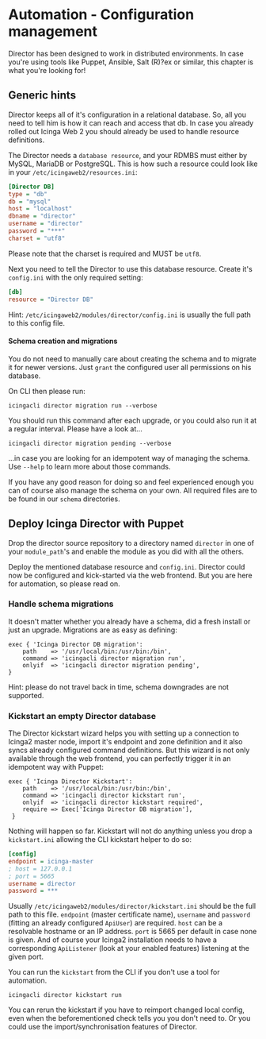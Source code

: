 Automation - Configuration management
=====================================

Director has been designed to work in distributed environments. In case
you're using tools like Puppet, Ansible, Salt (R)?ex or similar, this
chapter is what you're looking for!

Generic hints
-------------

Director keeps all of it's configuration in a relational database. So,
all you need to tell him is how it can reach and access that db. In case
you already rolled out Icinga Web 2 you should already be used to handle
resource definitions.

The Director needs a `database resource`, and your RDMBS must either by
MySQL, MariaDB or PostgreSQL. This is how such a resource could look like
in your `/etc/icingaweb2/resources.ini`:

```ini
[Director DB]
type = "db"
db = "mysql"
host = "localhost"
dbname = "director"
username = "director"
password = "***"
charset = "utf8"
```

Please note that the charset is required and MUST be `utf8`.

Next you need to tell the Director to use this database resource. Create
it's `config.ini` with the only required setting:

```ini
[db]
resource = "Director DB"
```

Hint: `/etc/icingaweb2/modules/director/config.ini` is usually the full
path to this config file.

#### Schema creation and migrations

You do not need to manually care about creating the schema and to migrate
it for newer versions. Just `grant` the configured user all permissions on
his database.

On CLI then please run:

    icingacli director migration run --verbose

You should run this command after each upgrade, or you could also run it
at a regular interval. Please have a look at...

    icingacli director migration pending --verbose

...in case you are looking for an idempotent way of managing the schema.
Use `--help` to learn more about those commands.

If you have any good reason for doing so and feel experienced enough you
can of course also manage the schema on your own. All required files are
to be found in our `schema` directories.


Deploy Icinga Director with Puppet
----------------------------------

Drop the director source repository to a directory named `director` in
one of your `module_path`'s and enable the module as you did with all the
others.

Deploy the mentioned database resource and `config.ini`. Director could
now be configured and kick-started via the web frontend. But you are here
for automation, so please read on.

### Handle schema migrations

It doesn't matter whether you already have a schema, did a fresh install
or just an upgrade. Migrations are as easy as defining:

    exec { 'Icinga Director DB migration':
        path    => '/usr/local/bin:/usr/bin:/bin',
        command => 'icingacli director migration run',
        onlyif  => 'icingacli director migration pending',
    }

Hint: please do not travel back in time, schema downgrades are not
supported.

### Kickstart an empty Director database

The Director kickstart wizard helps you with setting up a connection to
Icinga2 master node, import it's endpoint and zone definition and it also
syncs already configured command definitions. But this wizard is not only
available through the web frontend, you can perfectly trigger it in an
idempotent way with Puppet:

    exec { 'Icinga Director Kickstart':
        path    => '/usr/local/bin:/usr/bin:/bin',
        command => 'icingacli director kickstart run',
        onlyif  => 'icingacli director kickstart required',
        require => Exec['Icinga Director DB migration'],
     }

Nothing will happen so far. Kickstart will not do anything unless you
drop a `kickstart.ini` allowing the CLI kickstart helper to do so:

```ini
[config]
endpoint = icinga-master
; host = 127.0.0.1
; port = 5665
username = director
password = ***
```

Usually `/etc/icingaweb2/modules/director/kickstart.ini` should be the
full path to this file. `endpoint` (master certificate name), `username`
and `password` (fitting an already configured `ApiUser`) are required.
`host` can be a resolvable hostname or an IP address. `port` is 5665 per
default in case none is given. And of course your Icinga2 installation
needs to have a corresponding `ApiListener` (look at your enabled
features) listening at the given port.

You can run the `kickstart` from the CLI if you don't use a tool for
automation.

    icingacli director kickstart run

You can rerun the kickstart if you have to reimport changed local
config, even when the beforementioned check tells you you don't need to.
Or you could use the import/synchronisation features of Director.
